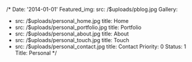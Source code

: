 /*
Date: '2014-01-01'
Featured_img:
  src: /$uploads/pblog.jpg
Gallery:
- src: /$uploads/personal_home.jpg
  title: Home
- src: /$uploads/personal_portfolio.jpg
  title: Portfolio
- src: /$uploads/personal_about.jpg
  title: About
- src: /$uploads/personal_touch.jpg
  title: Touch
- src: /$uploads/personal_contact.jpg
  title: Contact
Priority: 0
Status: 1
Title: Personal
*/
